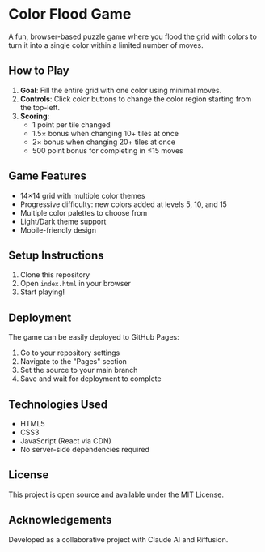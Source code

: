 # Color Flood Game

A fun, browser-based puzzle game where you flood the grid with colors to turn it into a single color within a limited number of moves.

## How to Play

1. **Goal**: Fill the entire grid with one color using minimal moves.
2. **Controls**: Click color buttons to change the color region starting from the top-left.
3. **Scoring**:
   - 1 point per tile changed
   - 1.5× bonus when changing 10+ tiles at once
   - 2× bonus when changing 20+ tiles at once
   - 500 point bonus for completing in ≤15 moves

## Game Features

- 14×14 grid with multiple color themes
- Progressive difficulty: new colors added at levels 5, 10, and 15
- Multiple color palettes to choose from
- Light/Dark theme support
- Mobile-friendly design

## Setup Instructions

1. Clone this repository
2. Open `index.html` in your browser
3. Start playing!

## Deployment

The game can be easily deployed to GitHub Pages:

1. Go to your repository settings
2. Navigate to the "Pages" section
3. Set the source to your main branch
4. Save and wait for deployment to complete

## Technologies Used

- HTML5
- CSS3
- JavaScript (React via CDN)
- No server-side dependencies required

## License

This project is open source and available under the MIT License.

## Acknowledgements

Developed as a collaborative project with Claude AI and Riffusion.
